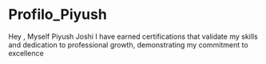 # Profilo_Piyush
Hey , Myself Piyush Joshi I have earned certifications that validate my skills and dedication to professional growth, demonstrating my commitment to excellence
